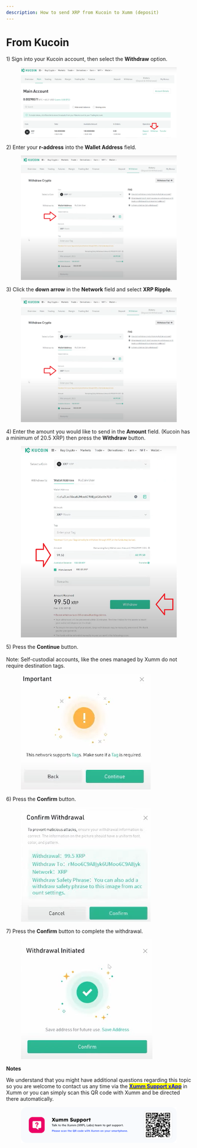 ```yaml
---
description: How to send XRP from Kucoin to Xumm (deposit)
---
```


# From Kucoin

1\) Sign into your Kucoin account, then select the **Withdraw** option.

<figure><img src="../../.gitbook/assets/KuCoin -1.png" alt=""><figcaption></figcaption></figure>

2\) Enter your **r-address** into the **Wallet Address** field.

<figure><img src="../../.gitbook/assets/KuCoin -2.png" alt=""><figcaption></figcaption></figure>

3\) Click the **down arrow** in the **Network** field and select **XRP Ripple**.

<figure><img src="../../.gitbook/assets/KuCoin -3.png" alt=""><figcaption></figcaption></figure>

4\) Enter the amount you would like to send in the **Amount** field. (Kucoin has a minimum of 20.5 XRP) then press the **Withdraw** button.

<figure><img src="../../.gitbook/assets/KuCoin -4.png" alt=""><figcaption></figcaption></figure>

5\) Press the **Continue** button.\
\
Note: Self-custodial accounts, like the ones managed by Xumm do not require destination tags.&#x20;

<figure><img src="../../.gitbook/assets/KuCoin -5.png" alt=""><figcaption></figcaption></figure>

6\) Press the **Confirm** button.

<figure><img src="../../.gitbook/assets/KuCoin -6.png" alt=""><figcaption></figcaption></figure>

7\) Press the **Confirm** button to complete the withdrawal.

<figure><img src="../../.gitbook/assets/KuCoin -7.png" alt=""><figcaption></figcaption></figure>

**Notes**

We understand that you might have additional questions regarding this topic so you are welcome to contact us any time via the [<mark style="color:blue;">**Xumm Support xApp**</mark>](https://xumm.app/detect/xapp:xumm.support?ref=helpcenter) in Xumm or you can simply scan this QR code with Xumm and be directed there automatically.

<figure><img src="../../.gitbook/assets/Support banner Xumm.png" alt=""><figcaption></figcaption></figure>
